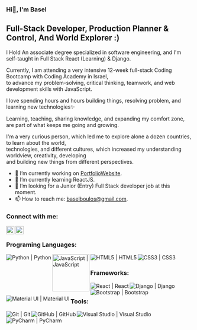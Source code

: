 ### Hi👋, I'm Basel

## Full-Stack Developer, Production Planner & Control, And World Explorer :)

I Hold An associate degree specialized in software engineering, and I'm self-taught in Full Stack React (Learning) & Django.

Currently, I am attending a very intensive 12-week full-stack Coding Bootcamp with Coding Academy in Israel,  
to advance my problem-solving, critical thinking, teamwork, and web development skills with JavaScript.

I love spending hours and hours building things, resolving problem, and learning new technologies✨

Learning, teaching, sharing knowledge, and expanding my comfort zone, are part of what keeps me going and growing.

I'm a very curious person, which led me to explore alone a dozen countries, to learn about the world,  
technologies, and different cultures, which increased my understanding worldview, creativity, developing  
and building new things from different perspectives.

- 🔭 I’m currently working on [PortfolioWebsite](https://github.com/BaselBoulos/PortfolioWebsite).
- 🌱 I’m currently learning ReactJS.
- 🤝 I’m looking for a Junior (Entry) Full Stack developer job at this moment.
- 📫 How to reach me: baselboulos@gmail.com.

### Connect with me:

[<img align="left" alt="BaselBoulos | LinkedIn" width="22px" src="https://cdn.jsdelivr.net/npm/simple-icons@v3/icons/linkedin.svg" />](https://www.linkedin.com/in/baselboulos/)
[<img align="left" alt="BaselBoulos | Instagram" width="22px" src="https://cdn.jsdelivr.net/npm/simple-icons@v3/icons/instagram.svg" />](https://www.instagram.com/baselboulos/)

<br />

### Programing Languages:

[<img align="left" alt="Python | Python"  src="https://img.shields.io/badge/python-%2314354C.svg?style=for-the-badge&logo=python&logoColor=white" />](https://www.python.org/)

[<img align="left" width="100px" alt="JavaScript | JavaScript" src="https://img.shields.io/badge/javascript-%23323330.svg?style=for-thebadge&logo=javascript&logoColor=%23F7DF1E"/>](https://www.javascript.com/)

[<img align="left" alt="HTML5 | HTML5" src="https://img.shields.io/badge/html5-%23E34F26.svg?style=for-the-badge&logo=html5&logoColor=white" />](https://en.wikipedia.org/wiki/HTML5)

[<img align="left" alt="CSS3 | CSS3" src="https://img.shields.io/badge/css3-%231572B6.svg?style=for-the-badge&logo=css3&logoColor=white" />](https://en.wikipedia.org/wiki/CSS)

<br />

### Frameworks:

[<img align="left" alt="React | React"  src="https://img.shields.io/badge/react-%2320232a.svg?style=for-the-badge&logo=react&logoColor=%2361DAFB" />](https://reactjs.org/)

[<img align="left" alt="Django | Django"  src="https://img.shields.io/badge/django-%23092E20.svg?style=for-the-badge&logo=django&logoColor=white" />](https://www.djangoproject.com/)

[<img align="left" alt="Bootstrap | Bootstrap" src="https://img.shields.io/badge/bootstrap-%23563D7C.svg?style=for-the-badge&logo=bootstrap&logoColor=white" />](https://getbootstrap.com/)

[<img align="left" alt="Material UI | Material UI" src="https://img.shields.io/badge/materialui-%230081CB.svg?style=for-the-badge&logo=material-ui&logoColor=white" />](https://material-ui.com/)

<br />

### Tools:

[<img align="left" alt="Git | Git" src="https://img.shields.io/badge/git-%23F05033.svg?style=for-the-badge&logo=git&logoColor=white" />](https://git-scm.com/)

[<img align="left" alt="GitHub | GitHub"  src="https://img.shields.io/badge/github-%23121011.svg?style=for-the-badge&logo=github&logoColor=white" />](https://github.com/)

[<img align="left" alt="Visual Studio | Visual Studio" src="https://img.shields.io/badge/VisualStudio-5C2D91.svg?style=for-the-badge&logo=visual-studio&logoColor=white" />](https://visualstudio.microsoft.com/)

[<img align="left" alt="PyCharm | PyCharm" src="https://img.shields.io/badge/pycharm-143?style=for-the-badge&logo=pycharm&logoColor=black&color=black&labelColor=green" />](https://www.jetbrains.com/pycharm/)
